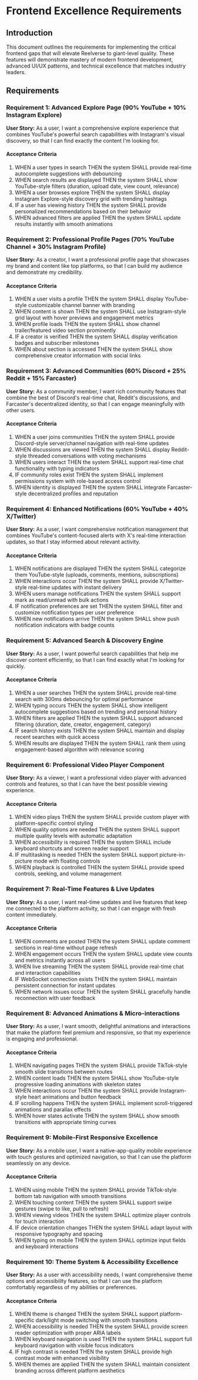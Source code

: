 # Frontend Excellence Requirements

## Introduction

This document outlines the requirements for implementing the critical frontend gaps that will elevate Reelverse to giant-level quality. These features will demonstrate mastery of modern frontend development, advanced UI/UX patterns, and technical excellence that matches industry leaders.

## Requirements

### Requirement 1: Advanced Explore Page (90% YouTube + 10% Instagram Explore)

**User Story:** As a user, I want a comprehensive explore experience that combines YouTube's powerful search capabilities with Instagram's visual discovery, so that I can find exactly the content I'm looking for.

#### Acceptance Criteria

1. WHEN a user types in search THEN the system SHALL provide real-time autocomplete suggestions with debouncing
2. WHEN search results are displayed THEN the system SHALL show YouTube-style filters (duration, upload date, view count, relevance)
3. WHEN a user browses explore THEN the system SHALL display Instagram Explore-style discovery grid with trending hashtags
4. IF a user has viewing history THEN the system SHALL provide personalized recommendations based on their behavior
5. WHEN advanced filters are applied THEN the system SHALL update results instantly with smooth animations

### Requirement 2: Professional Profile Pages (70% YouTube Channel + 30% Instagram Profile)

**User Story:** As a creator, I want a professional profile page that showcases my brand and content like top platforms, so that I can build my audience and demonstrate my credibility.

#### Acceptance Criteria

1. WHEN a user visits a profile THEN the system SHALL display YouTube-style customizable channel banner with branding
2. WHEN content is shown THEN the system SHALL use Instagram-style grid layout with hover previews and engagement metrics
3. WHEN profile loads THEN the system SHALL show channel trailer/featured video section prominently
4. IF a creator is verified THEN the system SHALL display verification badges and subscriber milestones
5. WHEN about section is accessed THEN the system SHALL show comprehensive creator information with social links

### Requirement 3: Advanced Communities (60% Discord + 25% Reddit + 15% Farcaster)

**User Story:** As a community member, I want rich community features that combine the best of Discord's real-time chat, Reddit's discussions, and Farcaster's decentralized identity, so that I can engage meaningfully with other users.

#### Acceptance Criteria

1. WHEN a user joins communities THEN the system SHALL provide Discord-style server/channel navigation with real-time updates
2. WHEN discussions are viewed THEN the system SHALL display Reddit-style threaded conversations with voting mechanisms
3. WHEN users interact THEN the system SHALL support real-time chat functionality with typing indicators
4. IF community roles exist THEN the system SHALL implement permissions system with role-based access control
5. WHEN identity is displayed THEN the system SHALL integrate Farcaster-style decentralized profiles and reputation

### Requirement 4: Enhanced Notifications (60% YouTube + 40% X/Twitter)

**User Story:** As a user, I want comprehensive notification management that combines YouTube's content-focused alerts with X's real-time interaction updates, so that I stay informed about relevant activity.

#### Acceptance Criteria

1. WHEN notifications are displayed THEN the system SHALL categorize them YouTube-style (uploads, comments, mentions, subscriptions)
2. WHEN interactions occur THEN the system SHALL provide X/Twitter-style real-time updates with instant delivery
3. WHEN users manage notifications THEN the system SHALL support mark as read/unread with bulk actions
4. IF notification preferences are set THEN the system SHALL filter and customize notification types per user preference
5. WHEN new notifications arrive THEN the system SHALL show push notification indicators with badge counts

### Requirement 5: Advanced Search & Discovery Engine

**User Story:** As a user, I want powerful search capabilities that help me discover content efficiently, so that I can find exactly what I'm looking for quickly.

#### Acceptance Criteria

1. WHEN a user searches THEN the system SHALL provide real-time search with 300ms debouncing for optimal performance
2. WHEN typing occurs THEN the system SHALL show intelligent autocomplete suggestions based on trending and personal history
3. WHEN filters are applied THEN the system SHALL support advanced filtering (duration, date, creator, engagement, category)
4. IF search history exists THEN the system SHALL maintain and display recent searches with quick access
5. WHEN results are displayed THEN the system SHALL rank them using engagement-based algorithm with relevance scoring

### Requirement 6: Professional Video Player Component

**User Story:** As a viewer, I want a professional video player with advanced controls and features, so that I can have the best possible viewing experience.

#### Acceptance Criteria

1. WHEN video plays THEN the system SHALL provide custom player with platform-specific control styling
2. WHEN quality options are needed THEN the system SHALL support multiple quality levels with automatic adaptation
3. WHEN accessibility is required THEN the system SHALL include keyboard shortcuts and screen reader support
4. IF multitasking is needed THEN the system SHALL support picture-in-picture mode with floating controls
5. WHEN playback is controlled THEN the system SHALL provide speed controls, seeking, and volume management

### Requirement 7: Real-Time Features & Live Updates

**User Story:** As a user, I want real-time updates and live features that keep me connected to the platform activity, so that I can engage with fresh content immediately.

#### Acceptance Criteria

1. WHEN comments are posted THEN the system SHALL update comment sections in real-time without page refresh
2. WHEN engagement occurs THEN the system SHALL update view counts and metrics instantly across all users
3. WHEN live streaming THEN the system SHALL provide real-time chat and interaction capabilities
4. IF WebSocket connection exists THEN the system SHALL maintain persistent connection for instant updates
5. WHEN network issues occur THEN the system SHALL gracefully handle reconnection with user feedback

### Requirement 8: Advanced Animations & Micro-interactions

**User Story:** As a user, I want smooth, delightful animations and interactions that make the platform feel premium and responsive, so that my experience is engaging and professional.

#### Acceptance Criteria

1. WHEN navigating pages THEN the system SHALL provide TikTok-style smooth slide transitions between routes
2. WHEN content loads THEN the system SHALL show YouTube-style progressive loading animations with skeleton states
3. WHEN interactions occur THEN the system SHALL provide Instagram-style heart animations and button feedback
4. IF scrolling happens THEN the system SHALL implement scroll-triggered animations and parallax effects
5. WHEN hover states activate THEN the system SHALL show smooth transitions with appropriate timing curves

### Requirement 9: Mobile-First Responsive Excellence

**User Story:** As a mobile user, I want a native-app-quality mobile experience with touch gestures and optimized navigation, so that I can use the platform seamlessly on any device.

#### Acceptance Criteria

1. WHEN using mobile THEN the system SHALL provide TikTok-style bottom tab navigation with smooth transitions
2. WHEN touching content THEN the system SHALL support swipe gestures (swipe to like, pull to refresh)
3. WHEN viewing videos THEN the system SHALL optimize player controls for touch interaction
4. IF device orientation changes THEN the system SHALL adapt layout with responsive typography and spacing
5. WHEN typing on mobile THEN the system SHALL optimize input fields and keyboard interactions

### Requirement 10: Theme System & Accessibility Excellence

**User Story:** As a user with accessibility needs, I want comprehensive theme options and accessibility features, so that I can use the platform comfortably regardless of my abilities or preferences.

#### Acceptance Criteria

1. WHEN theme is changed THEN the system SHALL support platform-specific dark/light mode switching with smooth transitions
2. WHEN accessibility is needed THEN the system SHALL provide screen reader optimization with proper ARIA labels
3. WHEN keyboard navigation is used THEN the system SHALL support full keyboard navigation with visible focus indicators
4. IF high contrast is needed THEN the system SHALL provide high contrast mode with enhanced visibility
5. WHEN themes are applied THEN the system SHALL maintain consistent branding across different platform aesthetics